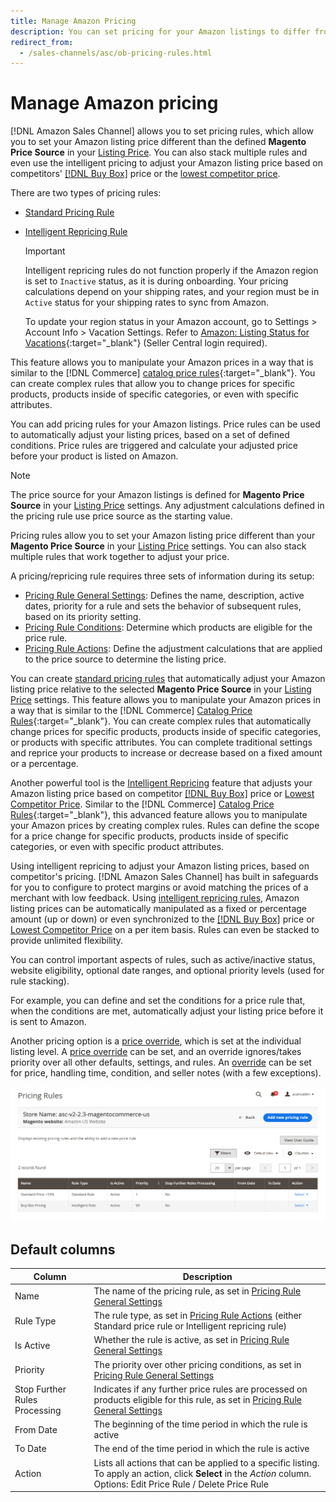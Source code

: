 ```yaml
---
title: Manage Amazon Pricing
description: You can set pricing for your Amazon listings to differ from your COmmerce store by using the pricing rules.
redirect_from:
  - /sales-channels/asc/ob-pricing-rules.html
---
```


# Manage Amazon pricing

[!DNL Amazon Sales Channel] allows you to set pricing rules, which allow you to set your Amazon listing price different than the defined **Magento Price Source** in your [Listing Price](./listing-price.md). You can also stack multiple rules and even use the intelligent pricing to adjust your Amazon listing price based on competitors' [[!DNL Buy Box]](./buy-box-competitor-pricing.md) price or the [lowest competitor price](./lowest-competitor-pricing.md).

There are two types of pricing rules:

- [Standard Pricing Rule](./standard-price-rules.md)
- [Intelligent Repricing Rule](./intelligent-repricing-rules.md)

   >[!IMPORTANT]
   >
   >Intelligent repricing rules do not function properly if the Amazon region is set to `Inactive` status, as it is during onboarding. Your pricing calculations depend on your shipping rates, and your region must be in `Active` status for your shipping rates to sync from Amazon.
   >
   >To update your region status in your Amazon account, go to Settings > Account Info > Vacation Settings. Refer to [Amazon: Listing Status for Vacations](https://sellercentral.amazon.com/gp/help/help.html?itemID=200135620){:target="_blank"} (Seller Central login required).

This feature allows you to manipulate your Amazon prices in a way that is similar to the [!DNL Commerce] [catalog price rules](https://docs.magento.com/user-guide/catalog/pricing.html){:target="_blank"}. You can create complex rules that allow you to change prices for specific products, products inside of specific categories, or even with specific attributes.

You can add pricing rules for your Amazon listings. Price rules can be used to automatically adjust your listing prices, based on a set of defined conditions. Price rules are triggered and calculate your adjusted price before your product is listed on Amazon.

>[!NOTE]
>
>The price source for your Amazon listings is defined for **Magento Price Source** in your [Listing Price](./listing-price.md) settings. Any adjustment calculations defined in the pricing rule use price source as the starting value.

Pricing rules allow you to set your Amazon listing price different than your **Magento Price Source** in your [Listing Price](./listing-price.md) settings. You can also stack multiple rules that work together to adjust your price.

A pricing/repricing rule requires three sets of information during its setup:

- [Pricing Rule General Settings](./pricing-rule-general-settings.md): Defines the name, description, active dates, priority for a rule and sets the behavior of subsequent rules, based on its priority setting.
- [Pricing Rule Conditions](./pricing-rule-conditions.md): Determine which products are eligible for the price rule.
- [Pricing Rule Actions](./pricing-rule-actions.md): Define the adjustment calculations that are applied to the price source to determine the listing price.

You can create [standard pricing rules](./standard-price-rules.md) that automatically adjust your Amazon listing price relative to the selected **Magento Price Source** in your [Listing Price](./listing-price.md) settings. This feature allows you to manipulate your Amazon prices in a way that is similar to the [!DNL Commerce] [Catalog Price Rules](https://docs.magento.com/user-guide/marketing/price-rules-catalog.html){:target="_blank"}. You can create complex rules that automatically change prices for specific products, products inside of specific categories, or products with specific attributes. You can complete traditional settings and reprice your products to increase or decrease based on a fixed amount or a percentage.

Another powerful tool is the [Intelligent Repricing](./intelligent-repricing-rules.md) feature that adjusts your Amazon listing price based on competitor [[!DNL Buy Box]](./buy-box-competitor-pricing.md) price or [Lowest Competitor Price](./lowest-competitor-pricing.md). Similar to the [!DNL Commerce] [Catalog Price Rules](https://docs.magento.com/user-guide/marketing/price-rules-catalog.html){:target="_blank"}, this advanced feature allows you to manipulate your Amazon prices by creating complex rules. Rules can define the scope for a price change for specific products, products inside of specific categories, or even with specific product attributes.

Using intelligent repricing to adjust your Amazon listing prices, based on competitor's pricing. [!DNL Amazon Sales Channel] has built in safeguards for you to configure to protect margins or avoid matching the prices of a merchant with low feedback. Using [intelligent repricing rules](./intelligent-repricing-rules.md), Amazon listing prices can be automatically manipulated as a fixed or percentage amount (up or down) or even synchronized to the [[!DNL Buy Box]](./buy-box-competitor-pricing.md) price or [Lowest Competitor Price](./lowest-competitor-pricing.md) on a per item basis. Rules can even be stacked to provide unlimited flexibility.

You can control important aspects of rules, such as active/inactive status, website eligibility, optional date ranges, and optional priority levels (used for rule stacking).

For example, you can define and set the conditions for a price rule that, when the conditions are met, automatically adjust your listing price before it is sent to Amazon.

Another pricing option is a [price override](./overrides.md), which is set at the individual listing level. A [price override](./overrides.md) can be set, and an override ignores/takes priority over all other defaults, settings, and rules. An [override](./overrides.md) can be set for price, handling time, condition, and seller notes (with a few exceptions).

 ![Pricing rules](assets/amazon-pricing-rules.png)

## Default columns

|Column|Description|
|---|---|
|Name|The name of the pricing rule, as set in [Pricing Rule General Settings](./pricing-rule-general-settings.md)|
|Rule Type|The rule type, as set in [Pricing Rule Actions](./pricing-rule-actions.md) (either Standard price rule or Intelligent repricing rule)|
|Is Active|Whether the rule is active, as set in [Pricing Rule General Settings](./pricing-rule-general-settings.md)|
|Priority|The priority over other pricing conditions, as set in [Pricing Rule General Settings](./pricing-rule-general-settings.md)|
|Stop Further Rules Processing|Indicates if any further price rules are processed on products eligible for this rule, as set in [Pricing Rule General Settings](./pricing-rule-general-settings.md)|
|From Date|The beginning of the time period in which the rule is active|
|To Date|The end of the time period in which the rule is active|
|Action|Lists all actions that can be applied to a specific listing. To apply an action, click **Select** in the _Action_ column. Options: Edit Price Rule / Delete Price Rule|
